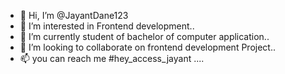 - 👋 Hi, I’m @JayantDane123
- 👀 I’m interested in Frontend development..
- 🌱 I’m currently  student of bachelor of computer application..
- 💞️ I’m looking to collaborate on frontend development Project..
- 📫 you can reach me #hey_access_jayant ....

<!---
JayantDane123/JayantDane123 is a ✨ special ✨ repository because its `README.md` (this file) appears on your GitHub profile.
You can click the Preview link to take a look at your changes.
--->
